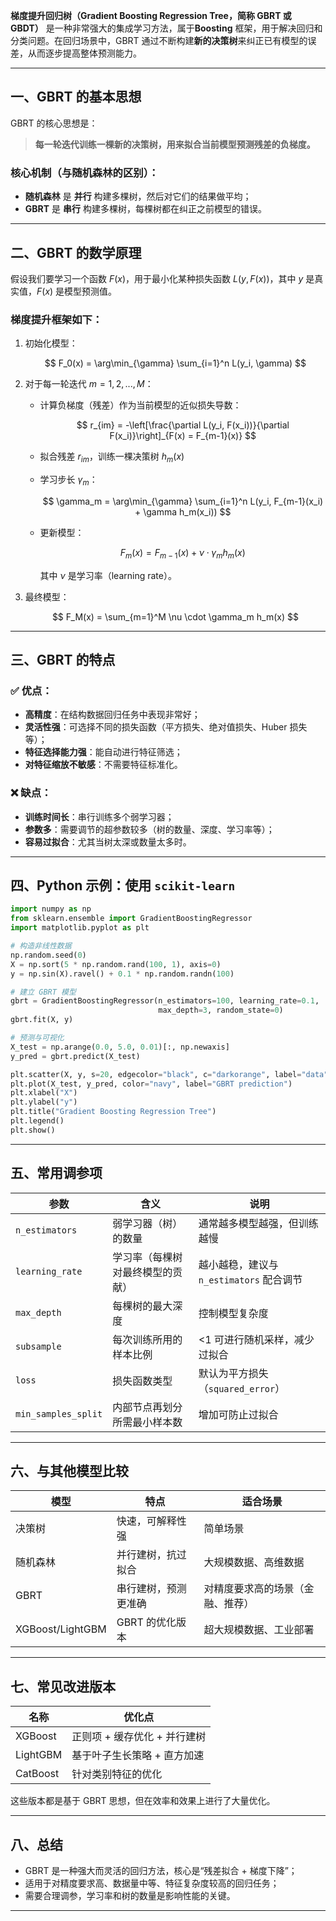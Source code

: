 **梯度提升回归树（Gradient Boosting Regression Tree，简称 GBRT 或 GBDT）** 是一种非常强大的集成学习方法，属于**Boosting**
框架，用于解决回归和分类问题。在回归场景中，GBRT 通过不断构建**新的决策树**来纠正已有模型的误差，从而逐步提高整体预测能力。

---

## 一、GBRT 的基本思想

GBRT 的核心思想是：

> **每一轮迭代训练一棵新的决策树，用来拟合当前模型预测残差的负梯度。**

### 核心机制（与随机森林的区别）：

* **随机森林** 是 **并行** 构建多棵树，然后对它们的结果做平均；
* **GBRT** 是 **串行** 构建多棵树，每棵树都在纠正之前模型的错误。

---

## 二、GBRT 的数学原理

假设我们要学习一个函数 $F(x)$，用于最小化某种损失函数 $L(y, F(x))$，其中 $y$ 是真实值，$F(x)$ 是模型预测值。

### 梯度提升框架如下：

1. 初始化模型：

   $$
   F_0(x) = \arg\min_{\gamma} \sum_{i=1}^n L(y_i, \gamma)
   $$

2. 对于每一轮迭代 $m = 1, 2, ..., M$：

    * 计算负梯度（残差）作为当前模型的近似损失导数：

      $$
      r_{im} = -\left[\frac{\partial L(y_i, F(x_i))}{\partial F(x_i)}\right]_{F(x) = F_{m-1}(x)}
      $$
    * 拟合残差 $r_{im}$，训练一棵决策树 $h_m(x)$
    * 学习步长 $\gamma_m$：

      $$
      \gamma_m = \arg\min_{\gamma} \sum_{i=1}^n L(y_i, F_{m-1}(x_i) + \gamma h_m(x_i))
      $$
    * 更新模型：

      $$
      F_m(x) = F_{m-1}(x) + \nu \cdot \gamma_m h_m(x)
      $$

      其中 $\nu$ 是学习率（learning rate）。

3. 最终模型：

   $$
   F_M(x) = \sum_{m=1}^M \nu \cdot \gamma_m h_m(x)
   $$

---

## 三、GBRT 的特点

### ✅ 优点：

* **高精度**：在结构数据回归任务中表现非常好；
* **灵活性强**：可选择不同的损失函数（平方损失、绝对值损失、Huber 损失等）；
* **特征选择能力强**：能自动进行特征筛选；
* **对特征缩放不敏感**：不需要特征标准化。

### ❌ 缺点：

* **训练时间长**：串行训练多个弱学习器；
* **参数多**：需要调节的超参数较多（树的数量、深度、学习率等）；
* **容易过拟合**：尤其当树太深或数量太多时。

---

## 四、Python 示例：使用 `scikit-learn`

```python
import numpy as np
from sklearn.ensemble import GradientBoostingRegressor
import matplotlib.pyplot as plt

# 构造非线性数据
np.random.seed(0)
X = np.sort(5 * np.random.rand(100, 1), axis=0)
y = np.sin(X).ravel() + 0.1 * np.random.randn(100)

# 建立 GBRT 模型
gbrt = GradientBoostingRegressor(n_estimators=100, learning_rate=0.1,
                                 max_depth=3, random_state=0)
gbrt.fit(X, y)

# 预测与可视化
X_test = np.arange(0.0, 5.0, 0.01)[:, np.newaxis]
y_pred = gbrt.predict(X_test)

plt.scatter(X, y, s=20, edgecolor="black", c="darkorange", label="data")
plt.plot(X_test, y_pred, color="navy", label="GBRT prediction")
plt.xlabel("X")
plt.ylabel("y")
plt.title("Gradient Boosting Regression Tree")
plt.legend()
plt.show()
```

---

## 五、常用调参项

| 参数                  | 含义               | 说明                           |
|---------------------|------------------|------------------------------|
| `n_estimators`      | 弱学习器（树）的数量       | 通常越多模型越强，但训练越慢               |
| `learning_rate`     | 学习率（每棵树对最终模型的贡献） | 越小越稳，建议与 `n_estimators` 配合调节 |
| `max_depth`         | 每棵树的最大深度         | 控制模型复杂度                      |
| `subsample`         | 每次训练所用的样本比例      | <1 可进行随机采样，减少过拟合             |
| `loss`              | 损失函数类型           | 默认为平方损失（`squared_error`）     |
| `min_samples_split` | 内部节点再划分所需最小样本数   | 增加可防止过拟合                     |

---

## 六、与其他模型比较

| 模型               | 特点         | 适合场景             |
|------------------|------------|------------------|
| 决策树              | 快速，可解释性强   | 简单场景             |
| 随机森林             | 并行建树，抗过拟合  | 大规模数据、高维数据       |
| GBRT             | 串行建树，预测更准确 | 对精度要求高的场景（金融、推荐） |
| XGBoost/LightGBM | GBRT 的优化版本 | 超大规模数据、工业部署      |

---

## 七、常见改进版本

| 名称       | 优化点               |
|----------|-------------------|
| XGBoost  | 正则项 + 缓存优化 + 并行建树 |
| LightGBM | 基于叶子生长策略 + 直方加速   |
| CatBoost | 针对类别特征的优化         |

这些版本都是基于 GBRT 思想，但在效率和效果上进行了大量优化。

---

## 八、总结

* GBRT 是一种强大而灵活的回归方法，核心是“残差拟合 + 梯度下降”；
* 适用于对精度要求高、数据量中等、特征复杂度较高的回归任务；
* 需要合理调参，学习率和树的数量是影响性能的关键。

---